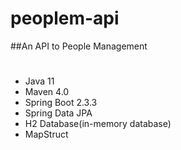 # peoplem-api
##An API to People Management 

#
- Java 11
- Maven 4.0
- Spring Boot 2.3.3
- Spring Data JPA
- H2 Database(in-memory database)
- MapStruct
